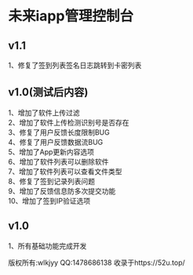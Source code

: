 # 未来iapp管理控制台

## v1.1
1、修复了签到列表签名日志跳转到卡密列表


## v1.0(测试后内容)
1、增加了软件上传过滤  
2、增加了软件上传检测识别号是否存在    
3、修复了用户反馈长度限制BUG    
4、修复了用户反馈数据流BUG  
5、增加了App更新内容选项  
6、增加了软件列表可以删除软件  
7、增加了软件列表可以查看文件类型  
8、修复了签到记录列表问题  
9、增加了反馈信息防多次提交功能  
10、增加了签到IP验证选项  
  
## v1.0
1、所有基础功能完成开发

版权所有:wlkjyy
QQ:1478686138
收录于https://52u.top/

